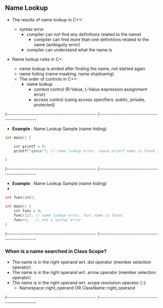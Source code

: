## Name Lookup

- The results of name lookup in C++:
  - syntax error 
    - compiler can not find any definitions related to the name)
	  - compiler can find more than one definitions related to the name (ambiguity error)
    - compiler can understand what the name is

- Name lookup rules in C+:
  - name lookup is ended after finding the name, not started again
  - name hiding (name masking, name shadowing)
  - The order of controls in C++: 
    - name lookup
	  - context control (R-Value, L-Value expression assignment error)
	  - access control (using access specifiers: public, private, protected)

/----------------------------------------------
/----------------------------------------------

- **Example** : Name Lookup Sample (name hiding)

```cpp
int main() {

	int printf = 0;
	printf("gamze"); // name lookup error, cause printf name is found in the same function scope

}
```

/----------------------------------------------
/----------------------------------------------

- **Example** : Name Lookup Sample (name hiding)
- 
```cpp
int func(int);

int main() {
	int func = 0;
	func(12); // name lookup error, func name is found
	func++;   // not a syntax error
}
```

/----------------------------------------------
/----------------------------------------------

### When is a name searched in Class Scope?
- The name is in the right operand wrt. dot operator (member selection operator)
- The name is in the right operand wrt. arrow operator (member selection operator)
- The name is in the right operand wrt. scope resolution operator (::)
  - Namespace::right_operand OR ClassName::right_operand

/----------------------------------------------
/----------------------------------------------
